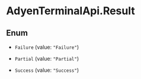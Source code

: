 # AdyenTerminalApi.Result

## Enum


* `Failure` (value: `"Failure"`)

* `Partial` (value: `"Partial"`)

* `Success` (value: `"Success"`)


